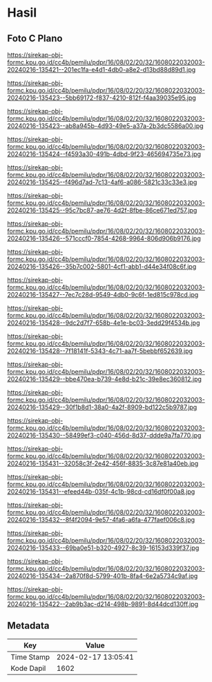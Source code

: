 # Hasil

## Foto C Plano

https://sirekap-obj-formc.kpu.go.id/cc4b/pemilu/pdpr/16/08/02/20/32/1608022032003-20240216-135421--201ec1fa-e4d1-4db0-a8e2-d13bd88d89d1.jpg

https://sirekap-obj-formc.kpu.go.id/cc4b/pemilu/pdpr/16/08/02/20/32/1608022032003-20240216-135423--5bb69172-f837-4210-812f-f4aa39035e95.jpg

https://sirekap-obj-formc.kpu.go.id/cc4b/pemilu/pdpr/16/08/02/20/32/1608022032003-20240216-135423--ab8a945b-4d93-49e5-a37a-2b3dc5586a00.jpg

https://sirekap-obj-formc.kpu.go.id/cc4b/pemilu/pdpr/16/08/02/20/32/1608022032003-20240216-135424--f4593a30-491b-4dbd-9f23-465694735e73.jpg

https://sirekap-obj-formc.kpu.go.id/cc4b/pemilu/pdpr/16/08/02/20/32/1608022032003-20240216-135425--f496d7ad-7c13-4af6-a086-5821c33c33e3.jpg

https://sirekap-obj-formc.kpu.go.id/cc4b/pemilu/pdpr/16/08/02/20/32/1608022032003-20240216-135425--95c7bc87-ae76-4d2f-8fbe-86ce671ed757.jpg

https://sirekap-obj-formc.kpu.go.id/cc4b/pemilu/pdpr/16/08/02/20/32/1608022032003-20240216-135426--571cccf0-7854-4268-9964-806d906b9176.jpg

https://sirekap-obj-formc.kpu.go.id/cc4b/pemilu/pdpr/16/08/02/20/32/1608022032003-20240216-135426--35b7c002-5801-4cf1-abb1-d44e34f08c6f.jpg

https://sirekap-obj-formc.kpu.go.id/cc4b/pemilu/pdpr/16/08/02/20/32/1608022032003-20240216-135427--7ec7c28d-9549-4db0-9c6f-1ed815c978cd.jpg

https://sirekap-obj-formc.kpu.go.id/cc4b/pemilu/pdpr/16/08/02/20/32/1608022032003-20240216-135428--9dc2d7f7-658b-4e1e-bc03-3edd29f4534b.jpg

https://sirekap-obj-formc.kpu.go.id/cc4b/pemilu/pdpr/16/08/02/20/32/1608022032003-20240216-135428--7f18141f-5343-4c71-aa7f-5bebbf652639.jpg

https://sirekap-obj-formc.kpu.go.id/cc4b/pemilu/pdpr/16/08/02/20/32/1608022032003-20240216-135429--bbe470ea-b739-4e8d-b21c-39e8ec360812.jpg

https://sirekap-obj-formc.kpu.go.id/cc4b/pemilu/pdpr/16/08/02/20/32/1608022032003-20240216-135429--30f1b8d1-38a0-4a2f-8909-bd122c5b9787.jpg

https://sirekap-obj-formc.kpu.go.id/cc4b/pemilu/pdpr/16/08/02/20/32/1608022032003-20240216-135430--58499ef3-c040-456d-8d37-ddde9a7fa770.jpg

https://sirekap-obj-formc.kpu.go.id/cc4b/pemilu/pdpr/16/08/02/20/32/1608022032003-20240216-135431--32058c3f-2e42-456f-8835-3c87e81a40eb.jpg

https://sirekap-obj-formc.kpu.go.id/cc4b/pemilu/pdpr/16/08/02/20/32/1608022032003-20240216-135431--efeed44b-035f-4c1b-98cd-cd16df0f00a8.jpg

https://sirekap-obj-formc.kpu.go.id/cc4b/pemilu/pdpr/16/08/02/20/32/1608022032003-20240216-135432--8f4f2094-9e57-4fa6-a6fa-477faef006c8.jpg

https://sirekap-obj-formc.kpu.go.id/cc4b/pemilu/pdpr/16/08/02/20/32/1608022032003-20240216-135433--69ba0e51-b320-4927-8c39-16153d339f37.jpg

https://sirekap-obj-formc.kpu.go.id/cc4b/pemilu/pdpr/16/08/02/20/32/1608022032003-20240216-135434--2a870f8d-5799-401b-8fa4-6e2a5734c9af.jpg

https://sirekap-obj-formc.kpu.go.id/cc4b/pemilu/pdpr/16/08/02/20/32/1608022032003-20240216-135422--2ab9b3ac-d214-498b-9891-8d44dcd130ff.jpg


## Metadata

| Key        | Value               |
| ---------- | ------------------- |
| Time Stamp | 2024-02-17 13:05:41 |
| Kode Dapil | 1602                |



